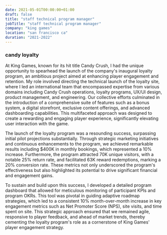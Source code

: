 ```yaml
---
date: 2021-05-01T00:00:00+01:00
draft: false
title: "staff technical program manager"
jobTitle: "staff technical program manager"
company: "king games"
location: "san francisco ca"
duration: "2021-2022"
---
```

### candy loyalty

At King Games, known for its hit title Candy Crush, I had the unique opportunity to spearhead the launch of the company's inaugural loyalty program, an ambitious project aimed at enhancing player engagement and retention. My role involved directing the technical launch of the loyalty site, where I led an international team that encompassed expertise from various domains including Candy Crush operations, loyalty programs, UX/UI design, product management, and engineering. Our collective efforts culminated in the introduction of a comprehensive suite of features such as a bonus system, a digital storefront, exclusive content offerings, and advanced dashboarding capabilities. This multifaceted approach was designed to create a rewarding and engaging player experience, significantly elevating user interaction with the game.

The launch of the loyalty program was a resounding success, surpassing initial pilot projections substantially. Through strategic marketing initiatives and continuous enhancements to the program, we achieved remarkable results including $400K in monthly bookings, which represented a 10% increase. Furthermore, the program attracted 70K unique visitors, with a notable 25% return rate, and facilitated 63K reward redemptions, marking a 20% conversion rate. These metrics not only underscored the program's effectiveness but also highlighted its potential to drive significant financial and engagement gains.

To sustain and build upon this success, I developed a detailed program dashboard that allowed for meticulous monitoring of participant KPIs and program OKRs. This tool was pivotal in guiding adaptive roadmap strategies, which led to a consistent 10% month-over-month increase in key engagement metrics such as Net Promoter Score (NPS), site visits, and time spent on site. This strategic approach ensured that we remained agile, responsive to player feedback, and ahead of market trends, thereby cementing the loyalty program's role as a cornerstone of King Games' player engagement strategy.